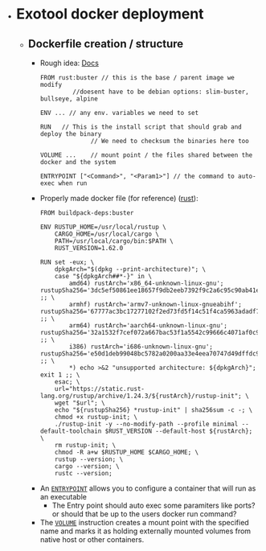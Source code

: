- # Exotool docker deployment  
	- ## Dockerfile creation / structure  
		- Rough idea: [Docs](https://docs.docker.com/engine/reference/builder/)  
		  ```
		  FROM rust:buster // this is the base / parent image we modify
		  		   //doesent have to be debian options: slim-buster, bullseye, alpine
		  		  
		  ENV ... // any env. variables we need to set
		  		  
		  RUN 	// This is the install script that should grab and deploy the binary
		  		  		// We need to checksum the binaries here too
		  		          
		  VOLUME ...	// mount point / the files shared between the docker and the system
		  		  
		  ENTRYPOINT ["<Command>", "<Param1>"] // the command to auto-exec when run
		  ```
		- Properly made docker file (for reference) ([rust](https://github.com/rust-lang/docker-rust/blob/cdceae24a8dfcad5d5c85cf4a949c340437a0d01/1.62.0/buster/Dockerfile)):  
		  ```
          FROM buildpack-deps:buster
  
          ENV RUSTUP_HOME=/usr/local/rustup \
              CARGO_HOME=/usr/local/cargo \
              PATH=/usr/local/cargo/bin:$PATH \
              RUST_VERSION=1.62.0
  
          RUN set -eux; \
              dpkgArch="$(dpkg --print-architecture)"; \
              case "${dpkgArch##*-}" in \
                  amd64) rustArch='x86_64-unknown-linux-gnu'; rustupSha256='3dc5ef50861ee18657f9db2eeb7392f9c2a6c95c90ab41e45ab4ca71476b4338' ;; \
                  armhf) rustArch='armv7-unknown-linux-gnueabihf'; rustupSha256='67777ac3bc17277102f2ed73fd5f14c51f4ca5963adadf7f174adf4ebc38747b' ;; \
                  arm64) rustArch='aarch64-unknown-linux-gnu'; rustupSha256='32a1532f7cef072a667bac53f1a5542c99666c4071af0c9549795bbdb2069ec1' ;; \
                  i386) rustArch='i686-unknown-linux-gnu'; rustupSha256='e50d1deb99048bc5782a0200aa33e4eea70747d49dffdc9d06812fd22a372515' ;; \
                  *) echo >&2 "unsupported architecture: ${dpkgArch}"; exit 1 ;; \
              esac; \
              url="https://static.rust-lang.org/rustup/archive/1.24.3/${rustArch}/rustup-init"; \
              wget "$url"; \
              echo "${rustupSha256} *rustup-init" | sha256sum -c -; \
              chmod +x rustup-init; \
              ./rustup-init -y --no-modify-path --profile minimal --default-toolchain $RUST_VERSION --default-host ${rustArch}; \
              rm rustup-init; \
              chmod -R a+w $RUSTUP_HOME $CARGO_HOME; \
              rustup --version; \
              cargo --version; \
              rustc --version;
		  ```
    	- An [`ENTRYPOINT`](https://docs.docker.com/engine/reference/builder/#entrypoint) allows you to configure a container that will run as an executable  
    		- The Entry point should auto exec some paramiters like ports? or should that be up to the users docker run command?  
    	- The [`VOLUME`](https://docs.docker.com/engine/reference/builder/#volume) instruction creates a mount point with the specified name and marks it as holding externally mounted volumes from native host or other containers.  